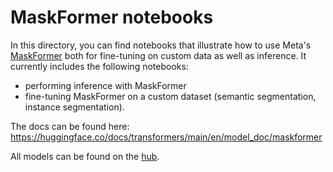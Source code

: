 # MaskFormer notebooks
In this directory, you can find notebooks that illustrate how to use Meta's [MaskFormer](https://huggingface.co/docs/transformers/model_doc/maskformer) both for fine-tuning on custom data as well as inference. It currently includes the following notebooks:

- performing inference with MaskFormer
- fine-tuning MaskFormer on a custom dataset (semantic segmentation, instance segmentation).

The docs can be found here: https://huggingface.co/docs/transformers/main/en/model_doc/maskformer

All models can be found on the [hub](https://huggingface.co/models?search=maskformer).
